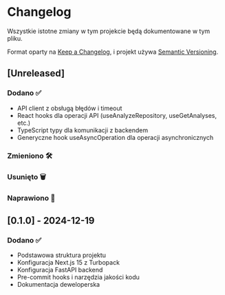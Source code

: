 # Changelog

Wszystkie istotne zmiany w tym projekcie będą dokumentowane w tym pliku.

Format oparty na [Keep a Changelog](https://keepachangelog.com/pl/1.1.0/),
i projekt używa [Semantic Versioning](https://semver.org/spec/v2.0.0.html).

## [Unreleased]

### Dodano ✅
- API client z obsługą błędów i timeout
- React hooks dla operacji API (useAnalyzeRepository, useGetAnalyses, etc.)
- TypeScript typy dla komunikacji z backendem
- Generyczne hook useAsyncOperation dla operacji asynchronicznych

### Zmieniono 🛠️

### Usunięto 🗑️

### Naprawiono 🐛

## [0.1.0] - 2024-12-19

### Dodano ✅
- Podstawowa struktura projektu
- Konfiguracja Next.js 15 z Turbopack
- Konfiguracja FastAPI backend
- Pre-commit hooks i narzędzia jakości kodu
- Dokumentacja deweloperska
